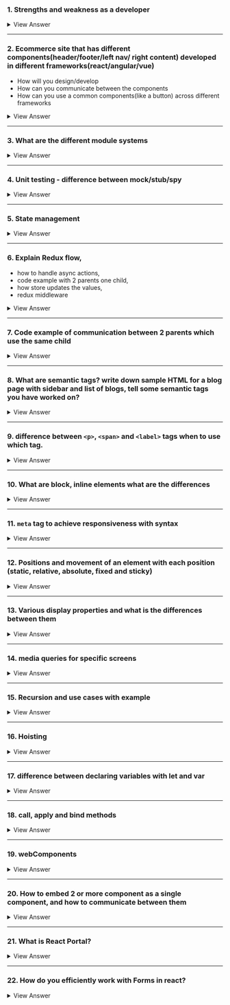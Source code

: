 ### 1. Strengths and weakness as a developer

<details>

#### Strengths:
   - Expertise in Modern Frameworks:
   - Proficiency in Performance Optimization:
   - Responsive and Adaptive Design Skills
   - Cross-Browser Development:
   - Version Control and Team Collaboration

#### Weaknesses:
- Keeping Up with Rapid Changes
- Overemphasis on Code Perfection
- Balancing User Experience with Aesthetic Design
- Performance Debugging
<summary>
View Answer
</summary>
</details>

-----

### 2. Ecommerce site that has different components(header/footer/left nav/ right content) developed in different frameworks(react/angular/vue)
   - How will you design/develop
   - How can you communicate between the components
   - How can you use a common components(like a button) across different frameworks

<details>

### Design/Development:

1. **Micro Frontends Approach**: 
   - Utilize the micro frontends architecture, where each main component (header, footer, navigation, content) is developed and deployed as an independent application. 
   - This allows teams to work on each section using the most suitable framework for that component's needs.

2. **Web Components**: 
   - Implement Web Components for parts of the UI that are framework-agnostic. 
   - This encapsulates the styling and functionality, making them reusable across different frameworks.


3. **Module Federation or Iframes**: 
   - Tools like <ins>***Webpack's Module Federation can be used***</ins> to dynamically load separate components, even if they are built with different frameworks. 
   - Iframes can also be used as a last resort, but they are less favored due to performance and design limitations.

### Communication Between Components:

   1. **Custom Events**: 
      - For communication between components, custom events can be a viable option. When an action occurs in one component, it can dispatch an event that other components can listen for and react to.
   2. **Shared Global Store**: 
      - Implementing a global state management system like Redux or Vuex, or even the Context API in React, can provide a centralized store that is accessible to components regardless of the framework.
   3. **URL and Query Parameters:**
      - For simple state synchronization between components, URL and query parameters can be utilized, especially for navigation and content components that may rely on URL changes.


### Common Components Across Frameworks:

   1. **Build as Web Components**: 
      - Creating common UI elements like buttons as Web Components is one of the most effective methods to ensure compatibility across different frameworks. 
      - Web Components are based on web standards and can be integrated into React, Angular, Vue, or any other framework.
   2. **Use a Design System**: 
      - Implement a design system with a set of standards for design and code that includes common components. 
      - Tools like Storybook can be utilized to maintain this system and ensure that components have a consistent look and feel, as well as similar APIs across different frameworks.
   3. **CSS-in-JS Libraries**: 
      - Use CSS-in-JS libraries to style components. This can help in keeping a consistent style across components regardless of the framework, although it requires agreement on the library to be used across teams.
<summary>
View Answer
</summary>
</details>


----
   
### 3. What are the different module systems

<details>

-  in JavaScript, a module system is a <ins>***mechanism that allows you to split your code into separate units, or modules, each with its own scope***</ins>, and then include them as needed. 
-  This approach enhances code organization, maintainability, and reusability. 

<ins>**CommonJS (CJS)**:</ins> 
   - Used mainly in Node.js for server-side development. 
   - It ***allows for synchronous loading*** of modules. 
   - Modules are **loaded using `require()`** and **exported using `module.exports`**.

<ins>**Asynchronous Module Definition (AMD):**</ins>

   - Used for ***asynchronous module loading***, suitable for browsers. 
   - It's implemented by libraries like `RequireJS`. 
   - Modules are defined using `define()` and dependencies are loaded asynchronously.


<ins>**Universal Module Definition (UMD):**</ins>

- Aims to provide compatibility with both CommonJS and AMD as well as with the traditional global variable method. 
- It checks the environment and adapts accordingly, allowing the module to be used in different contexts.

<ins>**ES Modules (ESM):**</ins>
  -  The standard module system in modern JavaScript, introduced with ES6 (ECMAScript 2015). 
  -  It supports static analysis and tree-shaking for more efficient bundling. Modules are imported using the `import` keyword and exported using `export`.
<summary>
View Answer
</summary>
</details>



----

### 4. Unit testing - difference between mock/stub/spy


<details>

#### Mock:
- A mock is used to <ins>***verify interactions between methods***</ins> and ***integrates rules about how they are supposed to be called***. 
- <ins>**It can be set up with expectations**:</ins> methods that should be called, the order of calls, the parameters they are called with, etc. 
- If the expectations are **not** met, the mock will typically cause the test to **fail**.
- Useful in scenarios <ins>***where the interaction itself is what needs to be tested***</ins>, not just the output.


```js
// FUNCTION TO TEST
// logger.js
function logIfTrue(value) {
  if (value) {
    console.log('Value is true!');
  }
}
```

```js
// TEST USING A MOCK:
// logger.test.js
import { logIfTrue } from './logger';

test('should log message when value is true', () => {
  // Spy on console.log
  const logMock = jest.spyOn(console, 'log');
  logMock.mockImplementation(() => {});

  logIfTrue(true);

  expect(logMock).toHaveBeenCalledWith('Value is true!');
  logMock.mockRestore(); // Restore the original implementation
});
```
----

#### Stub:
- Stubs primarily ***serve to provide <ins>predefined responses to function calls***</ins> that are necessary for the unit test to run. 
- They typically <ins>***don't record information about calls***</ins>.
- Useful in scenarios where you just need <ins>***to make sure that a piece of code can handle the input and produce the correct output***</ins> without really caring about the interaction with the dependency
  
```js
// FUNCTION TO TEST
// user.js
async function getUser(id) {
  return fetch(`https://api.example.com/users/${id}`)
    .then(response => response.json());
}
```

```js
// TEST USING A STUB
// user.test.js
import { getUser } from './user';

// Jest allows us to mock functions in this way
jest.mock('node-fetch', () => jest.fn());

const fetch = require('node-fetch');

test('should return user data', async () => {
  const fakeUser = { id: 1, name: 'Saiteja Gatadi' };
  fetch.mockImplementation(() => Promise.resolve({
    json: () => Promise.resolve(fakeUser)
  }));

  const userData = await getUser(1);
  expect(userData).toEqual(fakeUser);
});
```
----

#### Spy:
- A spy <ins>***records some information based on how its methods were called***</ins>.
- This can <ins>***include tracking how many times methods were called, with what arguments they were called***</ins>, and so forth. 
- Unlike mocks, spies generally **do not allow you to set expectations before the code runs**; they record information about interactions to be asserted later.

```js
// FUNCTION TO TEST
// calculator.js
class Calculator {
  add(a, b) {
    return a + b;
  }
}
```

```js
// TEST USING A SPY:
// calculator.test.js
import Calculator from './calculator';

test('should call add method correctly', () => {
  const calc = new Calculator();
  const spy = jest.spyOn(calc, 'add');
  const result = calc.add(2, 3);

  expect(spy).toHaveBeenCalledWith(2, 3);
  expect(result).toBe(5);
  spy.mockRestore(); // Restore original method
});
```
----

### Summary
- **Stub**: Provides ***predefined responses***, doesn’t record anything.
- **Mock**: <ins>***Set up with expectations beforehand***</ins>, and the test fails if the expectations aren't met.
- **Spy**: Similar to a stub but also ***records information about how it was called***, which can be checked after the test execution.

<summary>
View Answer
</summary>
</details>

----

### 5. State management 

<details>

- React has its **built-in** state management capabilities, but as applications grow in complexity, developers often turn to **external libraries** to simplify and enhance the process.

#### 1. Local State Management (useState):

```js
import React, { useState } from 'react';

function Counter() {
  const [count, setCount] = useState(0);

  return (
    <div>
      <p>You clicked {count} times</p>
      <button onClick={() => setCount(count + 1)}>
        Click me
      </button>
    </div>
  );
}
```
---

#### 2. Lifting state up:

- When **multiple** components need to share and modify the **same state**, you can lift the state up to their **closest common ancestor**.

```js
import React, { useState } from 'react';

function Counter() {
  const [count, setCount] = useState(0);

  return (
    <>
      <ChildComponent count={count} setCount={setCount} />
      <AnotherChild count={count} />
    </>
  );
}

function ChildComponent({ count, setCount }) {
  return (
    <button onClick={() => setCount(count + 1)}>
      Increment
    </button>
  );
}

function AnotherChild({ count }) {
  return <p>Count: {count}</p>;
}
```
----

#### 3. Context API:

- For more global state needs, React **provides** the Context API, which allows you to share values across the entire component tree **without having to explicitly pass props** at every level.

```js
import React, { createContext, useContext, useState } from 'react';

const CountContext = createContext();

function CounterProvider({ children }) {
  const [count, setCount] = useState(0);
  const value = { count, setCount };
  
  return (
    <CountContext.Provider value={value}>
      {children}
    </CountContext.Provider>
  );
}

function App() {
  return (
    <CounterProvider>
      <ChildComponent />
      <AnotherChild />
    </CounterProvider>
  );
}

function ChildComponent() {
  const { count, setCount } = useContext(CountContext);
  return (
    <button onClick={() => setCount(count + 1)}>
      Increment
    </button>
  );
}

function AnotherChild() {
  const { count } = useContext(CountContext);
  return <p>Count: {count}</p>;
}
```
----


#### 4. External State Management Libraries

- **Redux**: 
  - provides a predictable state container for JavaScript apps. 
  - It helps you manage state globally and keep changes predictable and traceable

- **MobX**:
  - offers a more **flexible approach** to state management based on observable state objects. 
  - It is particularly useful for **complex states with many interdependencies**.

- **Recoil**:
   - developed by Facebook that provides several capabilities similar to Redux but with a simpler API and better integration with React's own capabilities.

- **Zustand**:
   - A minimalistic state management solution that uses hooks to provide a straightforward and intuitive way to manage global state across your app

<summary>
View Answer
</summary>
</details>

-----

### 6. Explain Redux flow, 
   - how to handle async actions, 
   - code example with 2 parents one child, 
   - how store updates the values, 
   - redux middleware

<details>


#### The Redux flow follows a strict unidirectional pattern:

1. **Action**: 
      - Actions are `payloads` of information that **send data from your application to your Redux store**. 
      - They are the <ins>***only source of information for the store***.</ins> 
      - You send them to the store using `store.dispatch()`.
<br/>

2. **Reducer**: 
   - Reducers specify <ins>***how the application's state changes in response to actions sent to the store***</ins>. 
   - Remember that reducers **are pure functions** that take the previous state and an action, and return the next state.
<br/>

3. **Store**: The `store` brings actions and reducers together. The store has the following responsibilities:

   - Holds application state;
   - Allows access to state via getState();
   - Allows state to be updated via dispatch(action);
   - Registers listeners via subscribe(listener);
   - Handles un-registering of listeners via the function returned by subscribe(listener).
<br/>

#### <ins>Handling Async Actions:</ins>

Redux by itself handles only synchronous actions. To work with asynchronous operations (like API requests), you need to use middleware such as redux-thunk or redux-saga.


- `Redux-Thunk` allows you to write <ins>**action creators that return a function**</ins> instead of an `action`. 
  - The thunk can be used to delay the dispatch of an action, or to dispatch only if a certain condition is met.


#### Example with Redux-Thunk:
- a simple example involving **two parent** components and **one child** component, using `Redux` for state management and `Redux-Thunk` for asynchronous actions.

<ins>**Setup**:</ins>

- Parent1 and Parent2 both display data.
- Child updates the data asynchronously.

```js
// actions.js
export const fetchDataSuccess = data => ({
  type: 'FETCH_DATA_SUCCESS',
  payload: data
});

export const fetchData = () => {
  return dispatch => {
    fetch('/some-api')
      .then(response => response.json())
      .then(data => dispatch(fetchDataSuccess(data)))
      .catch(error => console.error('Fetching data failed', error));
  };
};
```


```js
// reducer.js
const initialState = {
  data: null
};

function appReducer(state = initialState, action) {
  switch (action.type) {
    case 'FETCH_DATA_SUCCESS':
      return { ...state, data: action.payload };
    default:
      return state;
  }
}

export default appReducer;
```

```js
// store.js
import { createStore, applyMiddleware } from 'redux';
import thunk from 'redux-thunk';
import appReducer from './reducer';

const store = createStore(
  appReducer,
  applyMiddleware(thunk)
);

export default store;
```
```js
// Parent1.js
import React from 'react';
import { useSelector } from 'react-redux';

function Parent1() {
  const data = useSelector(state => state.data);
  return <div>Data in Parent1: {data}</div>;
}

export default Parent1;

// Parent2.js
import React from 'react';
import { useSelector } from 'react-redux';

function Parent2() {
  const data = useSelector(state => state.data);
  return <div>Data in Parent2: {data}</div>;
}

export default Parent2;

// Child.js
import React from 'react';
import { useDispatch } from 'react-redux';
import { fetchData } from './actions';

function Child() {
  const dispatch = useDispatch();

  return (
    <button onClick={() => dispatch(fetchData())}>
      Load Data
    </button>
  );
}

export default Child;
```

#### Redux Middleware:
  - `Middleware` in Redux is a way to **enhance the dispatch function**. 
  - Middleware can intercept every action sent to the store, then modify it, log it, delay it, ignore it, or perform other tasks before passing the action to the root reducer. 
  - This is crucial for handling side effects such as data fetching, as seen with redux-thunk.

#### Store Updates:

  - When an action is dispatched, the **Redux store's reducer calculates** the `new state` and ***replaces*** the `old state`. 
  - All listeners registered via subscribe are notified to re-render the React components based on the new state, maintaining a reactive data flow. 

<summary>
View Answer
</summary>
</details>


-----

### 7. Code example of communication between 2 parents which use the same child

<details>

- can be managed using a combination of state lifting and callbacks


### Step 1: Setup the Child Component

```js
// Child component that receives messages and callbacks from both parent components
function SharedChild({ messageFromParentOne, messageFromParentTwo, sendMessageToParentOne, sendMessageToParentTwo }) {
    return (
        <div>
            <h1>Child Component</h1>
            <p>Message from Parent One: {messageFromParentOne}</p>
            <p>Message from Parent Two: {messageFromParentTwo}</p>
            <button onClick={() => sendMessageToParentOne("Hello from Child to Parent One!")}>
                Send to Parent One
            </button>
            <button onClick={() => sendMessageToParentTwo("Hello from Child to Parent Two!")}>
                Send to Parent Two
            </button>
        </div>
    );
}
```

### Step 2: Setup the Parent Components

- Both parent components will manage their own state and pass down props to the child. 
- They'll also provide functions that the child can call:

```js
import React, { useState } from 'react';

// ParentOne component that interacts with the child and ParentTwo
function ParentOne({ sendToParentTwo }) {
    const [message, setMessage] = useState("");

    return (
        <div>
            <h1>Parent One</h1>
            <SharedChild
                messageFromParentOne="Parent One says hi!"
                messageFromParentTwo={message}
                sendMessageToParentOne={(msg) => setMessage(msg)}  // Updates state based on child interaction
                sendMessageToParentTwo={sendToParentTwo}  // Sends a message to ParentTwo
            />
        </div>
    );
}

// ParentTwo component that also interacts with the child and receives messages from ParentOne
function ParentTwo() {
    const [message, setMessage] = useState("");

    return (
        <div>
            <h1>Parent Two</h1>
            <SharedChild
                messageFromParentOne={message}
                messageFromParentTwo="Parent Two says hello!"
                sendMessageToParentOne={(msg) => setMessage(msg)}  // Updates state based on child interaction
                sendMessageToParentTwo={(msg) => setMessage(msg)}  // Reflects the message back to its own UI for demo purposes
            />
        </div>
    );
}
```

### Step 3: Main App Component

```js
// App component that manages both ParentOne and ParentTwo
function App() {
    const [parentTwoMessage, setParentTwoMessage] = useState("");

    return (
        <div>
            <ParentOne sendToParentTwo={(msg) => setParentTwoMessage(msg)} />
            <ParentTwo />
        </div>
    );
}
```
<summary>
View Answer
</summary>
</details>

----

### 8. What are semantic tags? write down sample HTML for a blog page with sidebar and list of blogs, tell some semantic tags you have worked on?

<details>

   - Semantic HTML tags <ins>**provide meaningful information about the contents of those tags**</ins> beyond just how they appear on the page
   - They help with `accessibility`, `search engine optimization`, and make the code easier to read and understand for other developers. 
   - Using semantic tags correctly can also `enhance` the user experience by making web content **more accessible to users with disabilities**.

#### Common Semantic Tags in HTML5:

`<article>`: Defines independent, self-contained content.
`<aside>`: Indicates content that's tangentially related to the content around it, often used for sidebars.
`<details>`: Specifies additional details that the user can view or hide.
`<figcaption>`: Represents a caption or legend associated with a figure.
`<figure>`: Used to encapsulate media, typically with a caption, and is referenced as a single unit.
`<footer>`: Represents the footer for its nearest sectioning content or sectioning root.
`<header>`: Represents introductory content or navigational links for its nearest sectioning content or root.
`<main>`: Specifies the main content of a document.
`<mark>`: Indicates text that is marked or highlighted for reference or notation purposes.
`<nav>`: Represents a section of a page that links to other pages or parts within the page, a section meant for navigation.
`<section>`: Represents a standalone section — which doesn't have a more specific semantic element to represent it — within a document.
`<summary>`: Specifies a visible heading for a `<details>` element; the summary can be clicked to view/hide the details.


#### Sample HTML for a Blog Page with Sidebar:
```html
<!DOCTYPE html>
<html lang="en">
<head>
    <meta charset="UTF-8">
    <meta name="viewport" content="width=device-width, initial-scale=1.0">
    <title>Blog Page</title>
</head>
<body>
    <header>
        <h1>My Blog</h1>
        <nav>
            <ul>
                <li><a href="#home">Home</a></li>
                <li><a href="#about">About</a></li>
                <li><a href="#contact">Contact</a></li>
            </ul>
        </nav>
    </header>

    <div class="container">
        <main>
            <article>
                <h2>Blog Post Title</h2>
                <p>Posted on <time datetime="2023-04-01">April 1, 2023</time></p>
                <p>This is the content of the blog post. It's full of insightful details and information...</p>
            </article>
            <article>
                <h2>Another Blog Post</h2>
                <p>Posted on <time datetime="2023-04-02">April 2, 2023</time></p>
                <p>Another fascinating post on our blog covering a different but equally interesting topic...</p>
            </article>
        </main>
        <aside>
            <h3>Related Posts</h3>
            <ul>
                <li><a href="#post3">Blog Post 3</a></li>
                <li><a href="#post4">Blog Post 4</a></li>
                <li><a href="#post5">Blog Post 5</a></li>
            </ul>
        </aside>
    </div>

    <footer>
        <p>Copyright © 2023 Blog Name</p>
    </footer>
</body>
</html>
```

<summary>
View Answer
</summary>
</details>

----

### 9.  difference between `<p>`, `<span>` and `<label>` tags when to use which tag.


<details>


  `<p>` Tag
  - is used to ***define paragraphs*** in an HTML document. 
  - It **represents a block of text** that is separated from adjacent blocks by vertical white spaces and possibly first-line indentation, which is the default styling for paragraphs in most browsers.

##### Usage: 
- Use the `<p>` tag whenever you need to structure textual content into separate paragraphs. 
- It is suitable for longer text that needs to be organized into distinct sections, such as descriptions, articles, or any form of written content.

```html
<p>This is a paragraph of text. Here, you can include several sentences that make up a complete thought or section of content.</p>
```
---

`<span>` Tag
  - is used for **grouping inline-elements** or styling a part of a text within a different element without causing a line break. 
  - It is an inline container used to **mark up a part of a text**, or a part of a document.

##### Usage: 
  - Use when you need to apply specific styling or identify a part of a text within another block or inline element. 


```html
<p>This is a paragraph with <span style="color: red;">some words in red</span> to emphasize them without altering the structural flow of the paragraph.</p>
```

---

`<label>` Tag:

  - is used to define a label for an `<input>` element. 
  - This tag **improves the usability of the form elements** by making them more **accessible to screen readers** and by allowing users to click on the label text to focus/control the associated input field.

##### Usage: 
  - whenever you define forms that include elements like text boxes, radio buttons, checkboxes, etc. The for attribute of the `<label>` should be the same as the id attribute of the input it is labeling to establish a linkage.


```html
<label for="nameInput">Name:</label>
<input type="text" id="nameInput" name="name">
```
<summary>
View Answer
</summary>
</details>

---

### 10. What are block, inline elements what are the differences

<details>

#### Block Elements:
  - Block elements **occupy the entire width** of their containing element, forming a "block." 
  - This means **they start on a new line** and any content following them also starts on a new line. 
  - Block elements **can be styled** with `width`, `height`, `margin`, and `padding` properties, which are **fully respected**. 

##### Examples of block elements include:


- `<div>`
- `<p>` (paragraphs)
- `<h1>`, `<h2>`(headings)
- `<ul>`, `<ol>` (lists)


#### Inline Elements
- Inline elements **do not start on a new line**; they appear on the same line as the content or elements adjacent to them, as long as there is space. 
- Inline elements **only occupy as much width as necessary** for their content. 
- They **cannot** have a `width` and `height` set, and the `top` and `bottom` `margins` and `padding` do not work as they do with block elements (they don't create additional space above or below the element). 

##### Examples of inline elements include:

- `<span>`
- `<a> `(links)
- `<img>`
- `<strong>,` `<em>`



#### Differences:
- **Layout**: 
  - `Block` elements **create a new line** of content, while `inline` elements **do not break the flow** of content within their line.
- **Width and height**: 
  - `Block` elements **can have width and height set**, while `inline` elements **cannot** have their width and height set explicitly (they size according to their content).
- **Margins and padding**: 
  - `Block` elements **respect all margin and padding** properties. `Inline` elements <ins>***respect left and right margin and padding but not top and bottom***</ins> for altering the box model's height.
- **Use case**: 
  - `Block` elements are typically **used for larger sections of content and layout structuring**, whereas `inline` elements are **used for smaller chunks of content** or to style portions of text <ins>***within block elements***</ins>.

<summary>
View Answer
</summary>
</details>

------

### 11. `meta` tag to achieve responsiveness with syntax



<details>

- To ensure a webpage is responsive, **meaning it adjusts to fit different screen sizes and orientations**, a commonly used HTML element is the `<meta>` tag <ins>***specifically designed for setting the viewport properties***</ins>. 
- This `meta` tag informs the browser how to control the page's dimensions and scaling based on the device's screen size.
- Crucial for ensuring that your site adapts to different screen sizes and resolutions, enhancing usability and accessibility on various devices.

```html
// This tag should be placed within the <head> section of your HTML document. 
<meta name="viewport" content="width=device-width, initial-scale=1.0">
```

- `width=device-width` :
  - instructs the browser to set the width of the viewport to the width of the device's screen, which can vary from device to device.
- `initial-scale=1.0`:
  -  sets the initial zoom level when the page is first loaded by the browser.

<summary>
View Answer
</summary>
</details>



-----


### 12. Positions and movement of an element with each position (static, relative, absolute, fixed and sticky)

<details>

- position property is used to control the layout of an element relative to its container or the viewport

#### 1. `static`:
- Default value.
- The element is positioned according **to the normal flow** of the document.
- The `top`, `right`, `bottom`, and `left` properties ***do not affect*** elements with `position: static`.

#### 2. `relative`:
- The element is positioned relative **to its normal position** in the document flow.
- **You <ins>can</ins> use** the `top`, `right`, `bottom`, and `left` properties to move the element from its normal position.
- Other content will not adjust to fit into any gap left by the element.

#### 3. `absolute`:
- The element is **removed from the normal document flow**, and no space is created for the element in the page layout.
- It is positioned relative <ins>**to its closest positioned ancestor**</ins> (i.e., the nearest ancestor that is not static).
- You <ins>**can use**</ins> `top`, `right`, `bottom`, and `left` properties to position the element from the edges of its containing element.
- If **no** positioned ancestors exist, <ins>**it uses the document body**</ins>, and moves along with page scrolling.

#### 4. `fixed`:

- The element <ins>**is removed**</ins> from the normal document flow, and no space is created for the element in the page layout.
- It is **positioned relative to the viewport**, which means it will <ins>stay in the same place even if the page is scrolled</ins>.
- Like absolute, you <ins>**can use**</ins> top, right, bottom, and left properties to position the element from the viewport edges.

#### 5. `sticky`:

- The element is treated as relative until the viewport reaches a specified point, at which it becomes fixed.
- It essentially <ins>**switches between relative and fixed**</ins>, depending on the scroll position.
- You <ins>**must specify at least one**</ins> of `top`, `right`, `bottom`, or `left` for sticky positioning to take effect.
- It <ins>sticks to the nearest scrolling ancestor and the viewport</ins>.

<summary>
View Answer
</summary>
</details>



----

### 13. Various display properties and what is the differences between them

<details>

#### 1. `none`:
- <ins>**Completely removes**</ins> the element from the document. 
- <ins>**It does not take up any space**</ins>; the element is invisible and its space is not reserved.
- All descendant elements also disappear and are not rendered.

#### 2. `block`:

- The <ins>**element will start on a new line**</ins> and <ins>***extend the full width of its parent container***, **taking up the entire row.**</ins>
- You <ins>**can set**</ins> `width` and `height`.
- Examples include `<div>`, `<p>`, and `<section>` tags which are block-level elements by default.

#### 3. `inline`:

- The element **does not start on a new line** and <ins>***only takes up as much width***</ins> as necessary.
- `Margins` and `paddings` are <ins>**respected** `horizontally`</ins> but **not** `vertically`. 
  - `Width` and `height` <ins>**cannot**</ins> be set.
- Examples include `<span>`, `<a>`, and `<img>`tags which are inline elements by default.

#### 4. `inline-block`:
- Combines features of both inline and block: 
  - the element **does not start on a new line** <ins>but it can have a `width` and `height` set.</ins>
- `Margins` and `paddings` <ins>**are respected on all sides**.</ins>


#### 5. `flex`:

- It enables a flexible and efficient layout along the primary (main) and cross (secondary) axes, **controlled by flex-direction**.
- Great for building complex layouts that need to dynamically scale with different screen sizes.

#### 6. `grid`:
- This property allows you to design complex, responsive layouts **using a two-dimensional** grid-based layout system.
- It <ins>***provides precise placement and alignment controls***</ins> for child elements (grid items) using `columns`, `rows`, and `gaps`.

#### 7. `table`, `table-row`, `table-cell`:

- These values cause the element to behave like HTML table elements. 
- It is **useful for mimicking table behavior** with CSS, without using `<table>`, `<tr>`, `<td>`, etc.
- `table` establishes a `block-level` table, 
- `inline-table` makes it inline, 
- while `table-row` and `table-cell` simulate **rows and cells** respectively.

<summary>
View Answer
</summary>
</details>


-----
### 14. media queries for specific screens

<details>

- Media queries allowing CSS to **adapt to different conditions** such as `screen resolutions`, `orientations`, and `types`.


#### Screen-width:
```js
//Basic Syntax
@media (condition) {
}
```

```js
//Mobile Devices (typically under 600px)
@media (max-width: 599px) {
}
```

```js
//Tablets (typically 600px to 900px)
@media (min-width: 600px) and (max-width: 899px) {
}
```

```js
//desktops (typically above 900px)
@media (min-width: 900px) {
}
```
----

#### Screen Orientation (Portrait or Landscape)

```js
//portrait
@media (orientation: portrait) {
}
```

```js
//landscape
@media (orientation: landscape) {
}
```
<summary>
View Answer
</summary>
</details>


-----

### 15. Recursion and use cases with example 



<details>

- Recursion is a programming technique in which a function calls itself

```js
//basic example
function factorial(n) {
    if (n === 0) {
        return 1; // Base case: factorial of 0 is 1
    } else {
        return n * factorial(n - 1); // Recursive case
    }
}
```
<summary>
View Answer
</summary>
</details>


-------

### 16. Hoisting

<details>

- is a JavaScript mechanism where `variable` and `function` declarations **are moved to the top** of their containing scope during the compilation phase, <ins>**before the code has been executed**</ins>.

- This behavior **allows functions and variables to be used before** they are physically declared in the script

```js
console.log(myVar); // Outputs: undefined (not an error)
var myVar = 'Hello, world!';
```

```js
console.log(myLet); // ReferenceError: Cannot access 'myLet' before initialization
let myLet = 'Hello, world!';
```

```js
console.log(sayHello()); // Outputs: "Hello, world!"

function sayHello() {
    return "Hello, world!";
}
```

```js
console.log(sayHi()); // TypeError: sayHi is not a function

var sayHi = function() {
    return "Hi, world!";
};
```

```js
// EXAMPLE

function hoistingExample() {
    console.log(x); // Outputs: undefined
    console.log(y); // ReferenceError: Cannot access 'y' before initialization
    console.log(z); // ReferenceError: z is not defined

    var x = 10;
    let y = 20;
    console.log(x); // Outputs: 10
    console.log(y); // Outputs: 20
}

hoistingExample();
```
<summary>
View Answer
</summary>
</details>



---- 
### 17. difference between declaring variables with let and var

<details>


#### 1. Scope

- `var`: Declares a variable with **function scope** or **global scope** if declared outside any function. 
  - This means that a variable <ins>declared with var inside a function is only accessible within that function, but if declared outside, it's available globally.</ins>
<br/>

- `let`: Introduces **block scope** to JavaScript, **where variables are limited to the block `({})`**, statement, or expression in which they are used. 

```js
// Here, `varVariable` is accessible outside the if block because var does not have block scope, 
// whereas `letVariable` throws a ReferenceError because let is block-scoped.
function testScope() {
    if (true) {
        var varVariable = "I am var";
        let letVariable = "I am let";
    }
    console.log(varVariable); // Outputs: "I am var"
    console.log(letVariable); // ReferenceError: letVariable is not defined
}
testScope();
```

#### 2. Hoisting
- `var`: Variables declared with `var` **are hoisted to the top of their enclosing function scope or global scope and <ins>initialized with undefined</ins>**, meaning they can be referenced in code before they are declared, but will return undefined.
<br/>

- `let`: Variables declared with let **are also hoisted to the top of the block, <ins>but are not initialized</ins>**. 
  - <ins>Accessing them before the declaration **results in a ReferenceError due to the "temporal dead zone" (TDZ)**</ins>, a time during which the variable is in scope but cannot yet be accessed.

#### 3. Re-Declaration

- `var`: **Allows <ins>re-declaring the same variable</ins>** within the same scope without errors.
- `let`: <ins>**Does not allow re-declaring</ins> the same variable within the same scope**. 
  - Doing so will result in a SyntaxError.

```js
function testReDeclaration() {
    var varVariable = "I am var";
    var varVariable = "I am the new var"; // No problem here

    let letVariable = "I am let";
    let letVariable = "I am the new let"; // SyntaxError: Identifier 'letVariable' has already been declared
}
testReDeclaration();
```


<summary>
View Answer
</summary>
</details>




---- 

### 18. call, apply and bind methods


<details>


- In JavaScript, `call`, `apply`, and `bind` are methods <ins>**used to control the invocation context (this) of functions**</ins>.
- They are powerful tools that <ins>**allow you to explicitly define the value of `this` inside the called function**</ins>. 

#### 1. `call()`:
  - The `call()` method calls a function with a specified this value and <ins>**arguments provided one by one**</ins>.

```js
function introduce(language, hobby) {
    // setting `this` to refer to the user object, and passing other arguments in order.
    console.log(`Hello, I'm ${this.name}. I code in ${language} and I like ${hobby}.`);
}

const user = {
    name: 'Alice'
};

// Here, call() is used to invoke the introduce function, 
introduce.call(user, 'JavaScript', 'cycling');  // Output: "Hello, I'm Alice. I code in JavaScript and I like cycling."
```

#### 2. apply()

- Is similar to `call()`, **but it <ins>takes arguments as an array</ins>**, which is <ins>useful ***when you don't know the number of arguments*** in advance</ins>.

```js
function introduce(language, hobby) {
    console.log(`Hello, I'm ${this.name}. I code in ${language} and I like ${hobby}.`);
}

const user = {
    name: 'Bob'
};

// apply() is particularly useful when dealing with an array of arguments
introduce.apply(user, ['Python', 'reading']);  // Output: "Hello, I'm Bob. I code in Python and I like reading."
```

#### 3. bind()

- The `bind()` method **creates a new function** that, when called, has its this keyword set to the provided value, with a given sequence of arguments.
- `bind()` is **often used for event handling** and in cases where you want to preset some arguments (partial application). 
  
```js
function introduce(language) {
    console.log(`Hello, I'm ${this.name}. I code in ${language}.`);
}

const user = {
    name: 'Carol'
};

// It doesn’t immediately call the function; 
const introduceCarol = introduce.bind(user, 'C++');
// it instead returns a new function that when called, will execute 
// the original function with the bound context and arguments.
introduceCarol();  // Output: "Hello, I'm Carol. I code in C++."
```

<summary>
View Answer
</summary>
</details>





----

### 19. webComponents

<details>


- allowing you to **create reusable custom elements** — with their functionality encapsulated away from the rest of your code — and utilize them in your web apps.

-  it consists of three main technologies, which can be used together to create versatile custom elements with encapsulated functionality that can be reused wherever you like without fear of code collisions.

- #### Custom elements
  - These allow developers to define their **own custom HTML tags, their APIs, and their behavior**.

- #### Shadow DOM
  - **Enables encapsulated style and markup**, meaning the styles defined inside a shadow DOM will not leak out, and styles outside will not affect the inside.. 
  - In this way, you can keep an element's features private, so they can be scripted and styled without the fear of collision with other parts of the document.

- #### HTML templates
  - The `<template>` and `<slot>` elements enable you to write markup templates that are not displayed in the rendered page until called upon with JavaScript.. 
  - These can then be reused multiple times as the basis of a custom element's structure.

```js
// Define the custom element

class TooltipElement extends HTMLElement {
    constructor() {

        // Always call super first in the constructor to properly set up the element as an HTML element.
        super();

        // Declare a private variable to hold the tooltip container element. Initially undefined. 
        this._tooltipContainer; 

        // Initialize a default tooltip text, can be overwritten by attribute.
        this._tooltipText = 'Default tooltip text'; 

        // Attach a shadow root to this custom element with 'open' mode allowing access from JavaScript outside the component.
        this.attachShadow({ mode: 'open' }); 
    }

    connectedCallback() {
        if (this.hasAttribute('text')) {
            // Update tooltip text if the 'text' attribute is provided.
            this._tooltipText = this.getAttribute('text'); 
        }

        // Create a span element to serve as the tooltip icon.
        const tooltipIcon = document.createElement('span');

        // Set the content of the tooltip icon to indicate it's a tooltip trigger.
        tooltipIcon.textContent = ' (?)';

        // Append the tooltip icon to the shadow DOM.
        this.shadowRoot.appendChild(tooltipIcon); 

        // Create a div element to serve as the tooltip's content container.
        this._tooltipContainer = document.createElement('div');

        // Set the tooltip's text. 
        this._tooltipContainer.textContent = this._tooltipText; 
        this._tooltipContainer.style.cssText = `
            position: absolute; 
            background-color: black; 
            color: white; 
            padding: 5px;
            z-index: 10;
            visibility: hidden;
        `;

        // Append the tooltip container to the shadow DOM.
        this.shadowRoot.appendChild(this._tooltipContainer); 

        tooltipIcon.addEventListener('mouseenter', () => {
            this._tooltipContainer.style.visibility = 'visible';
        });
        tooltipIcon.addEventListener('mouseleave', () => {
            this._tooltipContainer.style.visibility = 'hidden'; 
        });
    }
}

// Define and register the custom element with the browser under the tag 'my-tooltip'.
customElements.define('my-tooltip', TooltipElement); 
```

```js
// use the custom element in HTML
<my-tooltip text="More info about the topic">Hover over me</my-tooltip>
```
<summary>
View Answer
</summary>
</details>


----

### 20. How to embed 2 or more component as a single component, and how to communicate between them


<details>


- #### Step 1: Create Individual Components

```js
// ComponentA.js
function ComponentA({ sendDataToParent }) {

  const handleInput = (event) => {
    // When sendDataToParent is called from ComponentA, it is actually invoking handleDataFromA in the ParentComponent with the input's current value as its parameter
    sendDataToParent(event.target.value); // Sending data to parent
  };

  return (
    <div>
      <input type="text" onChange={handleInput} placeholder="Enter data here" />
    </div>
  );
}

export default ComponentA;
```

```js
// ComponentB.js
function ComponentB({ data }) {
  return (
    <div>
      <h1>Data received: {data}</h1>
    </div>
  );
}

export default ComponentB;
```
- #### Step 2: Create the Parent Component

```js
import React, { useState } from 'react';
import ComponentA from './ComponentA';
import ComponentB from './ComponentB';

function ParentComponent() {
  const [data, setData] = useState(''); // State to hold data

  const handleDataFromA = (value) => {
    //This `value` is the actual data received from ComponentA. 
    // It is dynamically determined by what the user types into the input field in ComponentA
    setData(value); // Update the state with the new value from ComponentA
  };

  return (
    <div>
      <ComponentA sendDataToParent={handleDataFromA} />
      <ComponentB data={data} />
    </div>
  );
}

export default ParentComponent;
```
<summary>
View Answer
</summary>
</details>

-----

### 21. What is React Portal?

<details>



-  Is a feature provided by React **that enables you to <ins>render components in a DOM node that exists outside the DOM hierarchy of the parent component**</ins> .
- This is <ins>**particularly useful for when you need child components to break out of the DOM tree and be managed independently**</ins>.
- Typically **used for `modals`, `pop-ups`, and `tooltips`** <ins>**where you don't want to deal with the CSS overflow or z-index issues**</ins> that can occur with deeply nested structures.
- you can maintain the parent-child relationship in React components without being bound by the DOM structure. This is especially useful for components like:

- `Modals`: To render modals <ins>**at the end of the document body**</ins> ensures they sit on top of other UI elements.
- `Tooltips`: <ins>**To avoid being clipped**</ins> by an overflowed container.
- `Floating menus`: Allows menus <ins>**to exist outside**</ins> restrictive containers.


#### How to use:

- You can use the `ReactDOM.createPortal()` method to create a portal. This method takes two arguments:

  - `child`: the child element to render into the DOM node.
  - `container`: the DOM node to mount the child into.


```js
// Modal.js
import React from 'react';
import ReactDOM from 'react-dom';

const Modal = ({ children, isOpen, onClose }) => {
  if (!isOpen) return null;

  return ReactDOM.createPortal(
    // This div is the modal content that can be styled as needed
    <div style={{
      position: 'fixed',
      top: '50%',
      left: '50%',
      transform: 'translate(-50%, -50%)',
      zIndex: 1000,
      backgroundColor: '#FFF',
      padding: '20px',
      boxShadow: '0 4px 6px rgba(0, 0, 0, 0.1)',
      borderRadius: '8px',
    }}>
      {children}
      <button onClick={onClose} style={{
        position: 'absolute',
        top: '10px',
        right: '10px',
      }}>Close</button>
    </div>,
    // Mounting the modal to the end of body of the document
    document.body
  );
};

export default Modal;
```

```js
//App.js
import React, { useState } from 'react';
import Modal from './Modal';

function App() {
  const [modalOpen, setModalOpen] = useState(false);

  const handleOpenModal = () => {
    setModalOpen(true);
  };

  const handleCloseModal = () => {
    setModalOpen(false);
  };

  return (
    <div>
      <h1>Click the button below to open the modal</h1>
      <button onClick={handleOpenModal}>Open Modal</button>
      <Modal isOpen={modalOpen} onClose={handleCloseModal}>
        <p>This is a modal! 🎉</p>
      </Modal>
    </div>
  );
}

export default App;
```

<summary>
View Answer
</summary>
</details>



----

### 22. How do you efficiently work with Forms in react?

<details>




#### 1. Controlled vs Un-controlled Components:

- ##### Controlled Components: 
  - Every state mutation **has an associated handler function**. 
  - This means React manages all the state and updates **based on user input**.

  ##### Pros:
  - Gives you more control over the form's behavior, making things like input validation, handling multiple inputs with a single function, and dynamically changing form values easier.
  ##### Cons:
    - Can lead to performance issues in large forms because each keystroke triggers a state update and potentially re-renders the component.

- ##### Un-Controlled Components: 
  - In uncontrolled components, form data is handled by the DOM itself. 
  - You use refs to retrieve the form values from the DOM when needed.

  ##### Pros: 
    - More performant for large forms as it reduces the number of re-renders because the data is only read when needed (e.g., on form submission).
  ##### Cons:
    - Less direct control over the form elements which might make validation or conditional rendering more complex.


#### 2. Using React.memo or PureComponent

- This prevents the component from re-rendering unless its props have changed, which can **significantly reduce the number of renders in a form** with many inputs.

```js
const MyInputField = React.memo(function TextField({ value, onChange }) {
  console.log("TextField rendered!");
  return <input value={value} onChange={onChange} />;
});

```

#### 3. Debouncing
- Use debouncing **to delay handling input changes** until a certain amount of inactivity occurs. This reduces the number of state updates.

```js
import { useState, useCallback } from 'react';
import debounce from 'lodash.debounce';

function DebouncedInput() {
  const [value, setValue] = useState('');
  const handleChange = useCallback(debounce(setValue, 300), []);

  return <input type="text" onChange={(e) => handleChange(e.target.value)} />;
}
```

#### 4. Lazy Initialization of State
- With lazy initialization, **the function you pass to useState will only run the first time the component renders.** 
- Subsequent renders **will use the state from the previous render** and will not execute the initialization function again. 
- This behavior is different from providing a direct value to useState, which would re-compute the initial state on every render, even if it's not used.
```js
const [formData, setFormData] = useState(() => {
  // Compute initial form state here
  return computeExpensiveFormState();
});
```


<summary>
View Answer
</summary>
</details>



